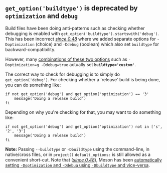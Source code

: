 ## `get_option('buildtype')` is deprecated by `optimization` and `debug`

Build files have been doing anti-patterns such as checking whether debugging is
enabled with `get_option('buildtype').startswith('debug')`. This has been
incorrect *[since 0.48]* where we added separate options for `-Doptimization`
(choice) and `-Ddebug` (boolean) which also set `buildtype` for
backward-compatibility.

However, many [combinations of these two options](Builtin-options.html#build-type-options)
such as `-Doptimization=g -Ddebug=true` actually set **`buildtype='custom'`**.

The correct way to check for debugging is to simply do `get_option('debug')`.
For checking whether a 'release' build is being done, you can do something like:

```
if not get_option('debug') and get_option('optimization') == '3'
    message('Doing a release build')
fi
```

Depending on why you're checking for that, you may want to do something like:

```
if not get_option('debug') and get_option('optimization') not in ['s', '2', '3']
    message('Doing a release build')
fi
```

**Note:** Passing `--buildtype` or `-Dbuildtype` using the command-line, in
native/cross files, or in `project()` `default_options:` is still allowed as
a convenient short-cut. Note that (*[since 0.48]*), Meson has been [automatically
setting `-Doptimization` and `-Ddebug` using `-Dbuildtype` and
vice-versa](Builtin-options.html#build-type-options).

[since 0.48]: https://mesonbuild.com/Release-notes-for-0-48-0.html#toggles-for-build-type-optimization-and-vcrt-type
